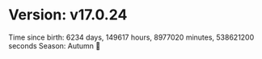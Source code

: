 # Version: v17.0.24
Time since birth: 6234 days, 149617 hours, 8977020 minutes, 538621200 seconds
Season: Autumn 🍁

